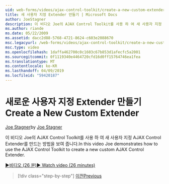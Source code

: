 ```yaml
---
uid: web-forms/videos/ajax-control-toolkit/create-a-new-custom-extender
title: 새 사용자 지정 Extender 만들기 | Microsoft Docs
author: JoeStagner
description: 이 비디오 Joe의 AJAX Control Toolkit를 사용 하 여 새 사용자 지정 AJAX Control Extender를 만드는 방법을 보여 줍니다.
ms.author: riande
ms.date: 05/22/2009
ms.assetid: dacc2d88-5768-4721-8624-c603e2088670
msc.legacyurl: /web-forms/videos/ajax-control-toolkit/create-a-new-custom-extender
msc.type: video
ms.openlocfilehash: 1daffa462700c0c1603c67b853d1afecfc5a2001
ms.sourcegitcommit: 0f1119340e4464720cfd16d0ff15764746ea1fea
ms.translationtype: MT
ms.contentlocale: ko-KR
ms.lasthandoff: 04/09/2019
ms.locfileid: "59420187"
---
```

# <a name="create-a-new-custom-extender"></a><span data-ttu-id="445a5-103">새로운 사용자 지정 Extender 만들기</span><span class="sxs-lookup"><span data-stu-id="445a5-103">Create a New Custom Extender</span></span>

<span data-ttu-id="445a5-104">[Joe Stagner](https://github.com/JoeStagner)</span><span class="sxs-lookup"><span data-stu-id="445a5-104">by [Joe Stagner](https://github.com/JoeStagner)</span></span>

<span data-ttu-id="445a5-105">이 비디오 Joe의 AJAX Control Toolkit를 사용 하 여 새 사용자 지정 AJAX Control Extender를 만드는 방법을 보여 줍니다.</span><span class="sxs-lookup"><span data-stu-id="445a5-105">In this video Joe demonstrates how to use the AJAX Control Toolkit to create a new custom AJAX Control Extender.</span></span>

[<span data-ttu-id="445a5-106">&#9654;비디오 (26 분)</span><span class="sxs-lookup"><span data-stu-id="445a5-106">&#9654; Watch video (26 minutes)</span></span>](https://channel9.msdn.com/Blogs/ASP-NET-Site-Videos/create-a-new-custom-extender)

> [!div class="step-by-step"]
> [<span data-ttu-id="445a5-107">이전</span><span class="sxs-lookup"><span data-stu-id="445a5-107">Previous</span></span>](editor-control-custom.md)
